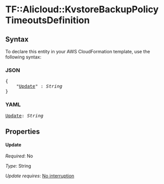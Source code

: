 # TF::Alicloud::KvstoreBackupPolicy TimeoutsDefinition

## Syntax

To declare this entity in your AWS CloudFormation template, use the following syntax:

### JSON

<pre>
{
    "<a href="#update" title="Update">Update</a>" : <i>String</i>
}
</pre>

### YAML

<pre>
<a href="#update" title="Update">Update</a>: <i>String</i>
</pre>

## Properties

#### Update

_Required_: No

_Type_: String

_Update requires_: [No interruption](https://docs.aws.amazon.com/AWSCloudFormation/latest/UserGuide/using-cfn-updating-stacks-update-behaviors.html#update-no-interrupt)

